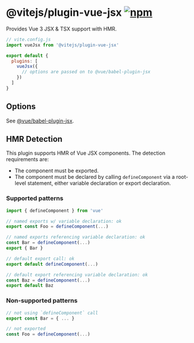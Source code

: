 # @vitejs/plugin-vue-jsx [![npm](https://img.shields.io/npm/v/@vitejs/plugin-vue-jsx.svg)](https://npmjs.com/package/@vitejs/plugin-vue-jsx)

Provides Vue 3 JSX & TSX support with HMR.

```js
// vite.config.js
import vueJsx from '@vitejs/plugin-vue-jsx'

export default {
  plugins: [
    vueJsx({
      // options are passed on to @vue/babel-plugin-jsx
    })
  ]
}
```

## Options

See [@vue/babel-plugin-jsx](https://github.com/vuejs/jsx-next).

## HMR Detection

This plugin supports HMR of Vue JSX components. The detection requirements are:

- The component must be exported.
- The component must be declared by calling `defineComponent` via a root-level statement, either variable declaration or export declaration.

### Supported patterns

```jsx
import { defineComponent } from 'vue'

// named exports w/ variable declaration: ok
export const Foo = defineComponent(...)

// named exports referencing variable declaration: ok
const Bar = defineComponent(...)
export { Bar }

// default export call: ok
export default defineComponent(...)

// default export referencing variable declaration: ok
const Baz = defineComponent(...)
export default Baz
```

### Non-supported patterns

```jsx
// not using `defineComponent` call
export const Bar = { ... }

// not exported
const Foo = defineComponent(...)
```
